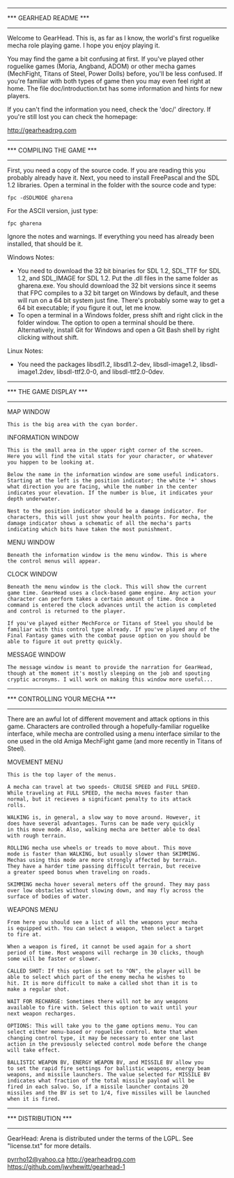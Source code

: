 **************************
***  GEARHEAD  README  ***
**************************

Welcome to GearHead. This is, as far as I know, the world's first roguelike
mecha role playing game. I hope you enjoy playing it.

You may find the game a bit confusing at first. If you've played other
roguelike games (Moria, Angband, ADOM) or other mecha games (MechFight,
Titans of Steel, Power Dolls) before, you'll be less confused. If you're
familiar with both types of game then you may even feel right at home.
The file doc/introduction.txt has some information and hints for new
players.

If you can't find the information you need, check the 'doc/' directory.
If you're still lost you can check the homepage:

  http://gearheadrpg.com

****************************
***  COMPILING THE GAME  ***
****************************

First, you need a copy of the source code. If you are reading this you probably
already have it. Next, you need to install FreePascal and the SDL 1.2 libraries.
Open a terminal in the folder with the source code and type:

    fpc -dSDLMODE gharena

For the ASCII version, just type:

    fpc gharena

Ignore the notes and warnings. If everything you need has already been
installed, that should be it.

Windows Notes:
- You need to download the 32 bit binaries for SDL 1.2, SDL_TTF for
SDL 1.2, and SDL_IMAGE for SDL 1.2. Put the .dll files in the same folder
as gharena.exe. You should download the 32 bit versions since it seems that
FPC compiles to a 32 bit target on Windows by default, and these will run on a
64 bit system just fine. There's probably some way to get a 64 bit executable;
if you figure it out, let me know.
- To open a terminal in a Windows folder, press shift and right click in the
folder window. The option to open a terminal should be there. Alternatively,
install Git for Windows and open a Git Bash shell by right clicking without
shift.

Linux Notes:
- You need the packages libsdl1.2, libsdl1.2-dev, libsdl-image1.2,
libsdl-image1.2dev, libsdl-ttf2.0-0, and libsdl-ttf2.0-0dev.

****************************
***  THE  GAME  DISPLAY  ***
****************************

MAP WINDOW

	This is the big area with the cyan border.

INFORMATION WINDOW

	This is the small area in the upper right corner of the screen.
	Here you will find the vital stats for your character, or whatever
	you happen to be looking at.

	Below the name in the information window are some useful indicators.
	Starting at the left is the position indicator; the white '+' shows
	what direction you are facing, while the number in the center
	indicates your elevation. If the number is blue, it indicates your
	depth underwater.

	Nest to the position indicator should be a damage indicator. For
	characters, this will just show your health points. For mecha, the
	damage indicator shows a schematic of all the mecha's parts
	indicating which bits have taken the most punishment.

MENU WINDOW

	Beneath the information window is the menu window. This is where
	the control menus will appear.

CLOCK WINDOW

	Beneath the menu window is the clock. This will show the current
	game time. GearHead uses a clock-based game engine. Any action your
	character can perform takes a certain amount of time. Once a
	command is entered the clock advances until the action is completed
	and control is returned to the player.

	If you've played either MechForce or Titans of Steel you should be
	familiar with this control type already. If you've played any of the
	Final Fantasy games with the combat pause option on you should be
	able to figure it out pretty quickly.

MESSAGE WINDOW

	The message window is meant to provide the narration for GearHead,
	though at the moment it's mostly sleeping on the job and spouting
	cryptic acronyms. I will work on making this window more useful...


**********************************
***  CONTROLLING  YOUR  MECHA  ***
**********************************

There are an awful lot of different movement and attack options
in this game. Characters are controlled through a hopefully-familiar
roguelike interface, while mecha are controlled using a menu interface
similar to the one used in the old Amiga MechFight game (and more
recently in Titans of Steel).

MOVEMENT MENU

	This is the top layer of the menus.

	A mecha can travel at two speeds- CRUISE SPEED and FULL SPEED.
	While traveling at FULL SPEED, the mecha moves faster than
	normal, but it recieves a significant penalty to its attack
	rolls.

	WALKING is, in general, a slow way to move around. However, it
	does have several advantages. Turns can be made very quickly
	in this move mode. Also, walking mecha are better able to deal
	with rough terrain.

	ROLLING mecha use wheels or treads to move about. This move
	mode is faster than WALKING, but usually slower than SKIMMING.
	Mechas using this mode are more strongly affected by terrain.
	They have a harder time passing difficult terrain, but receive
	a greater speed bonus when traveling on roads.

	SKIMMING mecha hover several meters off the ground. They may pass
	over low obstacles without slowing down, and may fly across the
	surface of bodies of water.


WEAPONS MENU

	From here you should see a list of all the weapons your mecha
	is equipped with. You can select a weapon, then select a target
	to fire at.

	When a weapon is fired, it cannot be used again for a short
	period of time. Most weapons will recharge in 30 clicks, though
	some will be faster or slower.

	CALLED SHOT: If this option is set to "ON", the player will be
	able to select which part of the enemy mecha he wishes to
	hit. It is more difficult to make a called shot than it is to
	make a regular shot.

	WAIT FOR RECHARGE: Sometimes there will not be any weapons
	available to fire with. Select this option to wait until your
	next weapon recharges.

	OPTIONS: This will take you to the game options menu. You can
	select either menu-based or roguelike control. Note that when
	changing control type, it may be necessary to enter one last
	action in the previously selected control mode before the change
	will take effect.

	BALLISTIC WEAPON BV, ENERGY WEAPON BV, and MISSILE BV allow you
	to set the rapid fire settings for ballistic weapons, energy beam
	weapons, and missile launchers. The value selected for MISSILE BV
	indicates what fraction of the total missile payload will be
	fired in each salvo. So, if a missile launcher contains 20
	missiles and the BV is set to 1/4, five missiles will be launched
	when it is fired.


************************
***   DISTRIBUTION   ***
************************

GearHead: Arena is distributed under the terms of the LGPL. See "license.txt"
for more details.

pyrrho12@yahoo.ca
http://gearheadrpg.com
https://github.com/jwvhewitt/gearhead-1


